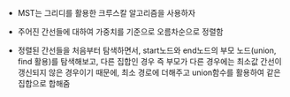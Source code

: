 - MST는 그리디를 활용한 크루스칼 알고리즘을 사용하자

- 주어진 간선들에 대하여 가중치를 기준으로 오름차순으로 정렬함

- 정렬된 간선들을 처음부터 탐색하면서, start노드와 end노드의 부모 노드(union, find 활용)를 탐색해보고, 다른 집합인 경우 즉 부모가 다른 경우에는 최소값 간선이 갱신되지 않은 경우이기 때문에, 최소 경로에 더해주고 union함수를 활용하여 같은 집합으로 합해줌